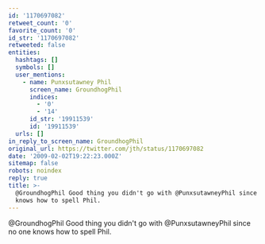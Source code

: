 ```yaml
---
id: '1170697082'
retweet_count: '0'
favorite_count: '0'
id_str: '1170697082'
retweeted: false
entities:
  hashtags: []
  symbols: []
  user_mentions:
    - name: Punxsutawney Phil
      screen_name: GroundhogPhil
      indices:
        - '0'
        - '14'
      id_str: '19911539'
      id: '19911539'
  urls: []
in_reply_to_screen_name: GroundhogPhil
original_url: https://twitter.com/jth/status/1170697082
date: '2009-02-02T19:22:23.000Z'
sitemap: false
robots: noindex
reply: true
title: >-
  @GroundhogPhil Good thing you didn't go with @PunxsutawneyPhil since no one
  knows how to spell Phil.
---
```


@GroundhogPhil Good thing you didn't go with @PunxsutawneyPhil since no one knows how to spell Phil.